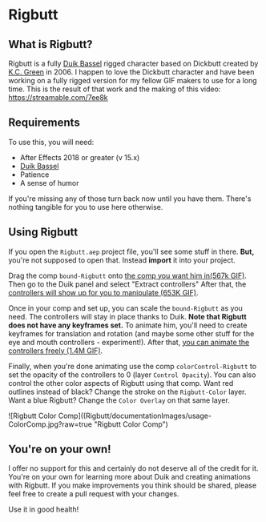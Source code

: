 # Rigbutt

## What is Rigbutt?

Rigbutt is a fully [Duik Bassel](https://rainboxprod.coop/en/tools/duik/) rigged character based on Dickbutt created by [K.C. Green](https://kcgreendotcom.com) in 2006. I happen to love the Dickbutt character and have been working on a fully rigged version for my fellow GIF makers to use for a long time. This is the result of that work and the making of this video: https://streamable.com/7ee8k

## Requirements

To use this, you will need:

* After Effects 2018 or greater (v 15.x)
* [Duik Bassel](https://rainboxprod.coop/en/tools/duik/)
* Patience
* A sense of humor

If you're missing any of those turn back now until you have them. There's nothing tangible for you to use here otherwise.

## Using Rigbutt

If you open the `Rigbutt.aep` project file, you'll see some stuff in there. **But,** you're not supposed to open that. Instead **import** it into your project.

Drag the comp `bound-Rigbutt` onto [the comp you want him in(567k GIF)](Rigbutt/documentationImages/rigbutt-import.gif). Then go to the Duik panel and select "Extract controllers" After that, the [controllers will show up for you to manipulate (653K GIF)](Rigbutt/documentationImages/rigbutt-dragToComp.gif).

Once in your comp and set up, you can scale the `bound-Rigbutt` as you need. The controllers will stay in place thanks to Duik. **Note that Rigbutt does not have any keyframes set.** To animate him, you'll need to create keyframes for translation and rotation (and maybe some other stuff for the eye and mouth controllers - experiment!). After that, [you can animate the controllers freely (1.4M GIF)](Rigbutt/documentationImages/rigbutt-keyIng.gif).

Finally, when you're done animating use the comp `colorControl-Rigbutt` to set the opacity of the controllers to 0 (layer `Control Opacity`). You can also control the other color aspects of Rigbutt using that comp. Want red outlines instead of black? Change the stroke on the `Rigbutt-Color` layer. Want a blue Rigbutt? Change the `Color Overlay` on that same layer.

![Rigbutt Color Comp]((Rigbutt/documentationImages/usage-ColorComp.jpg?raw=true "Rigbutt Color Comp")

## You're on your own!

I offer no support for this and certainly do not deserve all of the credit for it. You're on your own for learning more about Duik and creating animations with Rigbutt. If you make improvements you think should be shared, please feel free to create a pull request with your changes.

Use it in good health!
